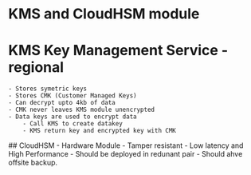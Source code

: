 # KMS and CloudHSM module

# KMS Key Management Service - regional
    - Stores symetric keys
    - Stores CMK (Customer Managed Keys)
    - Can decrypt upto 4kb of data
    - CMK never leaves KMS module unencrypted
    - Data keys are used to encrypt data
        - Call KMS to create datakey
        - KMS return key and encrypted key with CMK

## CloudHSM
    - Hardware Module
    - Tamper resistant
    - Low latency and High Performance
    - Should be deployed in redunant pair
    - Should ahve offsite backup.